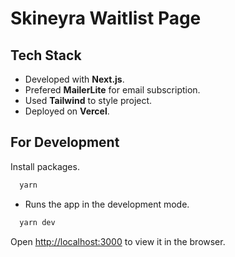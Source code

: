 # Skineyra Waitlist Page

## Tech Stack

- Developed with **Next.js**.
- Prefered **MailerLite** for email subscription.
- Used **Tailwind** to style project.
- Deployed on **Vercel**.

## For Development

Install packages.

```bash
  yarn
```

- Runs the app in the development mode.

```bash
  yarn dev
```

Open [http://localhost:3000](http://localhost:3000) to view it in the browser.
